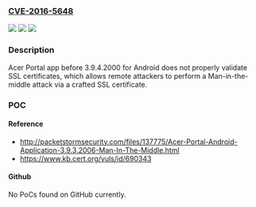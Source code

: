 ### [CVE-2016-5648](https://cve.mitre.org/cgi-bin/cvename.cgi?name=CVE-2016-5648)
![](https://img.shields.io/static/v1?label=Product&message=n%2Fa&color=blue)
![](https://img.shields.io/static/v1?label=Version&message=n%2Fa&color=blue)
![](https://img.shields.io/static/v1?label=Vulnerability&message=n%2Fa&color=brighgreen)

### Description

Acer Portal app before 3.9.4.2000 for Android does not properly validate SSL certificates, which allows remote attackers to perform a Man-in-the-middle attack via a crafted SSL certificate.

### POC

#### Reference
- http://packetstormsecurity.com/files/137775/Acer-Portal-Android-Application-3.9.3.2006-Man-In-The-Middle.html
- https://www.kb.cert.org/vuls/id/690343

#### Github
No PoCs found on GitHub currently.

